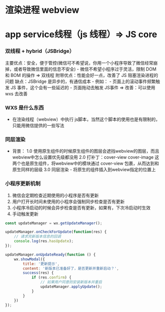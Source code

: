 # 渲染进程 webview
# app service线程（js 线程）=> JS core
### 双线程 + hybrid（JSBridge）
主要优点：安全，便于管控(微信可不希望说，你用一个小程序导致了微信经常崩掉，或者导致微信里面的信息不安全)
        - 微信不希望小程序过于灵活，限制 DOM 和 BOM 的操作 => 双线程
附带优点：性能会好一点，改善了 JS 阻塞渲染进程的问题
缺点：JSBridge 是异步的，有通信成本
     - 例如：
     - 页面上的滚动事件频繁触发 JS 事件，这个会有一些延迟的
     - 页面拖动去触发 JS事件
    => 改善：可以使用 wxs 去改善

### WXS 是什么东西
- 在渲染线程（webview）中执行 js脚本，当然这个脚本的使用也是有限制的，只能用微信提供的一些写法

### 同层渲染
- 背景：
1.0 使用原生组件的时候原生组件的图层会遮挡webview的图层，而且webview中怎么设置优先级都没用
2.0 打补丁：cover-view cover-image 这两个也是原生组件，将webview中的模块通过 cover-view 包裹，从而达到和原生同样的层级
3.0 同层渲染 - 将原生的组件插入到webview指定的位置上

### 小程序更新机制
1. 微信会定期检查近期使用的小程序是否有更新
2. 用户打开长时间未使用的小程序会强制同步检查是否有更新
3. 小程序冷启动的时候会异步检查是否有更新，如果有，下次冷启动时生效
4. 手动触发更新
```js
const updateManager = wx.getUpdateManager();

updateManager.onCheckForUpdate(function(res) {
    // 请求完新版本信息的回调
    console.log(res.hasUpdate);
});

updateManager.onUpdateReady(function () {
    wx.showModal({
        title: '更新提示',
        content: '新版本已准备好了，是否更新并重新启动？',
        success(res) {
            if (res.confirm) {
                // 如果用户同意则安装新版本并重启
                updateManager.applyUpdate();
            }
        }
    })
});
```